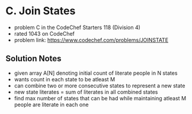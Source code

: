 # C. Join States

* problem C in the CodeChef Starters 118 (Division 4)
* rated 1043 on CodeChef
* problem link: https://www.codechef.com/problems/JOINSTATE

## Solution Notes

* given array A[N] denoting initial count of literate people in N states
* wants count in each state to be atleast M
* can combine two or more consecutive states to represent a new state
* new state literates = sum of literates in all combined states
* find max number of states that can be had while maintaining atleast M people are literate in each one